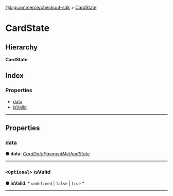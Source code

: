 [@bigcommerce/checkout-sdk](../README.md) > [CardState](../interfaces/cardstate.md)

# CardState

## Hierarchy

**CardState**

## Index

### Properties

* [data](cardstate.md#data)
* [isValid](cardstate.md#isvalid)

---

## Properties

<a id="data"></a>

###  data

**● data**: *[CardDataPaymentMethodState](carddatapaymentmethodstate.md)*

___
<a id="isvalid"></a>

### `<Optional>` isValid

**● isValid**: * `undefined` &#124; `false` &#124; `true`
*

___

